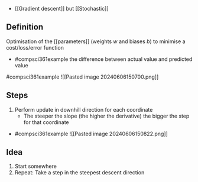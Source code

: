 - [[Gradient descent]] but [[Stochastic]]
## Definition
Optimisation of the [[parameters]] (weights $w$ and biases $b$) to minimise a cost/loss/error function
- #compsci361example the difference between actual value and predicted value

#compsci361example ![[Pasted image 20240606150700.png]]
## Steps
1. Perform update in downhill direction for each coordinate
	- The steeper the slope (the higher the derivative) the bigger the step for that coordinate
- #compsci361example ![[Pasted image 20240606150822.png]]
## Idea
1. Start somewhere
2. Repeat: Take a step in the steepest descent direction
